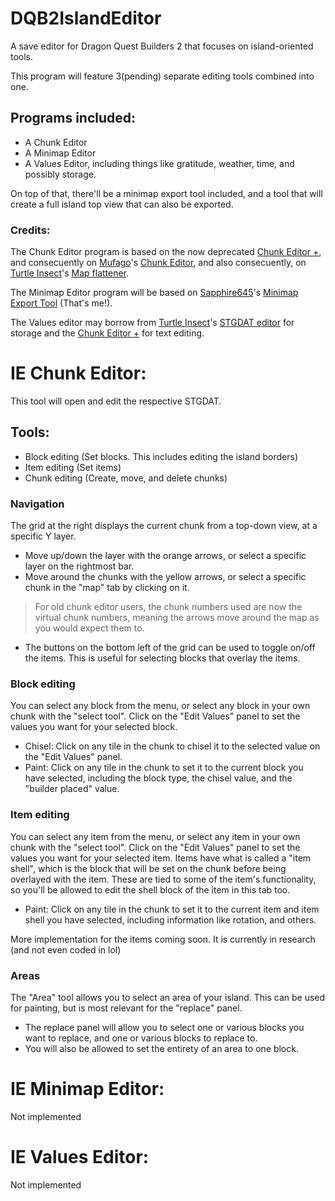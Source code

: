 # DQB2IslandEditor
A save editor for Dragon Quest Builders 2 that focuses on island-oriented tools.

This program will feature 3(pending) separate editing tools combined into one.

## Programs included:
- A Chunk Editor
- A Minimap Editor
- A Values Editor, including things like gratitude, weather, time, and possibly storage.

On top of that, there'll be a minimap export tool included, and a tool that will create a full island top view that can also be exported.
### Credits:
The Chunk Editor program is based on the now deprecated [Chunk Editor +](https://github.com/Sapphire645/DQB2ChunkEditorPlus), and consecuently on [Mufago](https://github.com/Mugafo)'s [Chunk Editor](https://github.com/Mugafo/DQB2ChunkEditor), and also consecuently, on [Turtle Insect](https://github.com/turtle-insect)'s [Map flattener](https://github.com/turtle-insect/DQB2).

The Minimap Editor program will be based on [Sapphire645](https://github.com/Sapphire645)'s [Minimap Export Tool](https://github.com/Sapphire645/DQB2MinimapExporter) (That's me!).

The Values editor may borrow from [Turtle Insect](https://github.com/turtle-insect)'s [STGDAT editor](https://github.com/turtle-insect/DQB2) for storage and the [Chunk Editor +](https://github.com/Sapphire645/DQB2ChunkEditorPlus) for text editing.

# IE Chunk Editor:
This tool will open and edit the respective STGDAT.

## Tools:
- Block editing (Set blocks. This includes editing the island borders)
- Item editing (Set items)
- Chunk editing (Create, move, and delete chunks)
### Navigation
The grid at the right displays the current chunk from a top-down view, at a specific Y layer. 
- Move up/down the layer with the orange arrows, or select a specific layer on the rightmost bar.
- Move around the chunks with the yellow arrows, or select a specific chunk in the "map" tab by clicking on it.
>For old chunk editor users, the chunk numbers used are now the virtual chunk numbers, meaning the arrows move around the map as you would expect them to.
- The buttons on the bottom left of the grid can be used to toggle on/off the items. This is useful for selecting blocks that overlay the items.
### Block editing
You can select any block from the menu, or select any block in your own chunk with the "select tool".
Click on the "Edit Values" panel to set the values you want for your selected block.
- Chisel: Click on any tile in the chunk to chisel it to the selected value on the "Edit Values" panel.
- Paint: Click on any tile in the chunk to set it to the current block you have selected, including the block type, the chisel value, and the "builder placed" value.
### Item editing
You can select any item from the menu, or select any item in your own chunk with the "select tool".
Click on the "Edit Values" panel to set the values you want for your selected item.
Items have what is called a "item shell", which is the block that will be set on the chunk before being overlayed with the item. These are tied to some of the item's functionality, so you'll be allowed to edit the shell block of the item in this tab too.
- Paint: Click on any tile in the chunk to set it to the current item and item shell you have selected, including information like rotation, and others.

More implementation for the items coming soon. It is currently in research (and not even coded in lol)
### Areas
The "Area" tool allows you to select an area of your island. This can be used for painting, but is most relevant for the "replace" panel.
- The replace panel will allow you to select one or various blocks you want to replace, and one or various blocks to replace to.
- You will also be allowed to set the entirety of an area to one block.
  
# IE Minimap Editor:
Not implemented

# IE Values Editor:
Not implemented
